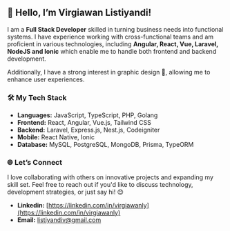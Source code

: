 ## 👋 Hello, I’m Virgiawan Listiyandi!

I am a **Full Stack Developer** skilled in turning business needs into functional systems. I have experience working with cross-functional teams and am proficient in various technologies, including **Angular, React, Vue, Laravel, NodeJS and Ionic** which enable me to handle both frontend and backend development.

Additionally, I have a strong interest in graphic design 🎨, allowing me to enhance user experiences.


### 🛠 My Tech Stack

- **Languages:** JavaScript, TypeScript, PHP, Golang
- **Frontend:** React, Angular, Vue.js, Tailwind CSS
- **Backend:** Laravel, Express.js, Nest.js, Codeigniter
- **Mobile:** React Native, Ionic
- **Database:** MySQL, PostgreSQL, MongoDB, Prisma, TypeORM


### 🌐 Let’s Connect

I love collaborating with others on innovative projects and expanding my skill set. Feel free to reach out if you'd like to discuss technology, development strategies, or just say hi! 😊
- **Linkedin:** [https://linkedin.com/in/virgiawanly](https://linkedin.com/in/virgiawanly)
- **Email:** [listiyandiv@gmail.com](mailto:listiyandiv@gmail.com)
